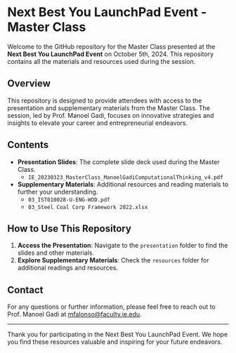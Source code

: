 # Next Best You LaunchPad Event - Master Class

Welcome to the GitHub repository for the Master Class presented at the **Next Best You LaunchPad Event** on October 5th, 2024. This repository contains all the materials and resources used during the session.

## Overview

This repository is designed to provide attendees with access to the presentation and supplementary materials from the Master Class. The session, led by Prof. Manoel Gadi, focuses on innovative strategies and insights to elevate your career and entrepreneurial endeavors.

## Contents

- **Presentation Slides**: The complete slide deck used during the Master Class.
  - `IE_20230323_MasterClass_ManoelGadiComputationalThinking_v4.pdf`
- **Supplementary Materials**: Additional resources and reading materials to further your understanding.
  - `03_IST010028-U-ENG-WOD.pdf`
  - `03_Steel Coal Corp Framework 2022.xlsx`

## How to Use This Repository

1. **Access the Presentation**: Navigate to the `presentation` folder to find the slides and other materials.
2. **Explore Supplementary Materials**: Check the `resources` folder for additional readings and resources.

## Contact

For any questions or further information, please feel free to reach out to Prof. Manoel Gadi at [mfalonso@faculty.ie.edu](mailto:mfalonso@faculty.ie.edu).

---

Thank you for participating in the Next Best You LaunchPad Event. We hope you find these resources valuable and inspiring for your future endeavors.
